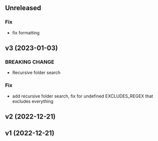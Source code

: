 ## Unreleased

### Fix

- fix formatting

## v3 (2023-01-03)

### BREAKING CHANGE

- Recursive folder search

### Fix

- add recursive folder search, fix for undefined EXCLUDES_REGEX that excludes everything

## v2 (2022-12-21)

## v1 (2022-12-21)
